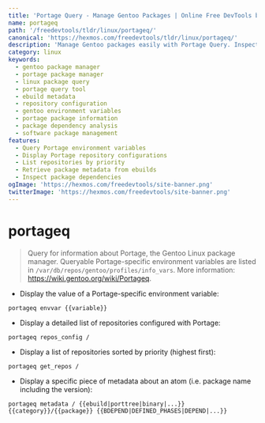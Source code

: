 ```yaml
---
title: 'Portage Query - Manage Gentoo Packages | Online Free DevTools by Hexmos'
name: portageq
path: '/freedevtools/tldr/linux/portageq/'
canonical: 'https://hexmos.com/freedevtools/tldr/linux/portageq/'
description: 'Manage Gentoo packages easily with Portage Query. Inspect package metadata, repositories, and environment variables. Free online tool, no registration required.'
category: linux
keywords:
  - gentoo package manager
  - portage package manager
  - linux package query
  - portage query tool
  - ebuild metadata
  - repository configuration
  - gentoo environment variables
  - portage package information
  - package dependency analysis
  - software package management
features:
  - Query Portage environment variables
  - Display Portage repository configurations
  - List repositories by priority
  - Retrieve package metadata from ebuilds
  - Inspect package dependencies
ogImage: 'https://hexmos.com/freedevtools/site-banner.png'
twitterImage: 'https://hexmos.com/freedevtools/site-banner.png'
---
```


# portageq

> Query for information about Portage, the Gentoo Linux package manager.
> Queryable Portage-specific environment variables are listed in `/var/db/repos/gentoo/profiles/info_vars`.
> More information: <https://wiki.gentoo.org/wiki/Portageq>.

- Display the value of a Portage-specific environment variable:

`portageq envvar {{variable}}`

- Display a detailed list of repositories configured with Portage:

`portageq repos_config /`

- Display a list of repositories sorted by priority (highest first):

`portageq get_repos /`

- Display a specific piece of metadata about an atom (i.e. package name including the version):

`portageq metadata / {{ebuild|porttree|binary|...}} {{category}}/{{package}} {{BDEPEND|DEFINED_PHASES|DEPEND|...}}`
